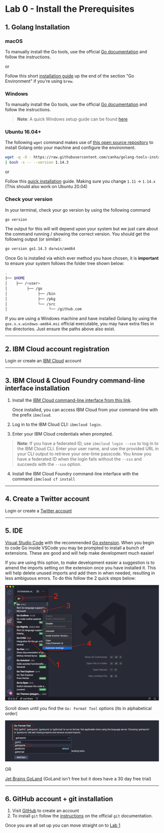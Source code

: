 # Lab 0 - Install the Prerequisites

## 1. Golang Installation

### macOS

To manually install the Go tools, use the official [Go documentation](https://golang.org/doc/install) and follow the instructions.

or

Follow this short [installation guide](https://quii.gitbook.io/learn-go-with-tests/go-fundamentals/install-go) up the end of the section "Go Environment" if you're using `brew`.

### Windows

To manually install the Go tools, use the official [Go documentation](https://golang.org/doc/install) and follow the instructions.

> **Note**: A quick Windows setup guide can be found [here](https://www.geeksforgeeks.org/how-to-install-go-on-windows/)

### Ubuntu 16.04+
The following `wget` command makes use of [this open source repository](https://github.com/canha/golang-tools-install-script) to install Golang onto your machine and configure the environment.

```bash
wget -q -O - https://raw.githubusercontent.com/canha/golang-tools-install-script/master/goinstall.sh \
| bash -s -- --version 1.14.3
```

or

Follow this [quick installation](https://medium.com/better-programming/install-go-1-11-on-ubuntu-18-04-16-04-lts-8c098c503c5f) guide. Making sure you change `1.11` -> `1.14.x` (This should also work on Ubuntu 20.04)

### Check your version

In your terminal, check your go version by using the following command

```bash
go version
```

The output for this will will depend upon your system but we just care about the command running / showing the correct version. You should get the following output (or similar):

```bash
go version go1.14.3 darwin/amd64
```

Once Go is installed via which ever method you have chosen, it is **important** to ensure your system follows the folder tree shown below:

```bash
.
├── $HOME
│    ├── /<user>
│         ├── /go
│              ├── /bin
│              ├── /pkg
│              └── /src
│                   └── /github.com
```

If you are using a Windows machine and have installed Golang by using the `gox.x.x.windows-amd64.msi` official executable, you may have extra files in the directories. Just ensure the paths above also exist.

---

## 2. IBM Cloud account registration

Login or create an [IBM Cloud](http://ibm.biz/golang_workshop) account

---

## 3. IBM Cloud & Cloud Foundry command-line interface installation

1. Install the [IBM Cloud command-line interface from this link](https://cloud.ibm.com/docs/cli?topic=cloud-cli-install-ibmcloud-cli).

   Once installed, you can access IBM Cloud from your command-line with the prefix `ibmcloud`.

2. Log in to the IBM Cloud CLI: `ibmcloud login`.
3. Enter your IBM Cloud credentials when prompted.

> **Note**: If you have a federated ID, use `ibmcloud login --sso` to log in to the IBM Cloud CLI. Enter your user name, and use the provided URL in your CLI output to retrieve your one-time passcode. You know you have a federated ID when the login fails without the `--sso` and succeeds with the `--sso` option.

4. Install the IBM Cloud Foundry command-line interface with the command `ibmcloud cf install`

---

## 4. Create a Twitter account

Login or create a [Twitter account](https://twitter.com/?login)

---

## 5. IDE

[Visual Studio Code](https://code.visualstudio.com/) with the recommended [Go extension](https://code.visualstudio.com/docs/languages/go). When you begin to code Go inside VSCode you may be prompted to install a bunch of extensions. These are good and will help make development much easier!

If you are using this option, to make development easier a suggestion is to amend the imports setting on the extension once you have installed it. This will help delete unused imports and add them in when needed, resulting in less ambiguous errors. To do this follow the 2 quick steps below:

![Go Extension](./../images/GoExtension.png)

Scroll down until you find the `Go: Format Tool` options (its in alphabetical order)

![Format Imports](../images/FormatImports.png)

OR

[Jet Brains GoLand](https://www.jetbrains.com/go/download/#section=mac) (GoLand isn't free but it does have a 30 day free trial)

---

## 6. GitHub account + git installation

1. Visit [GitHub](https://github.com/login) to create an account
2. To install `git` follow the [instructions](https://git-scm.com/book/en/v2/Getting-Started-Installing-Git) on the official `git` documentation.

Once you are all set up you can move straight on to [Lab 1](./lab-1.md)
